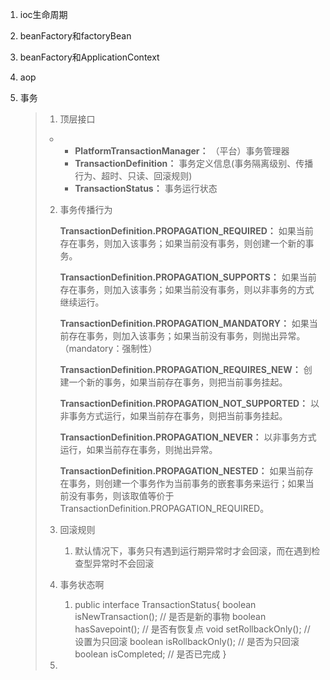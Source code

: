 1. ioc生命周期

2. beanFactory和factoryBean

3. beanFactory和ApplicationContext

4. aop

5. 事务

   

   > 1. 顶层接口
   >
   > - 
   >   - **PlatformTransactionManager：** （平台）事务管理器
   >   - **TransactionDefinition：** 事务定义信息(事务隔离级别、传播行为、超时、只读、回滚规则)
   >   - **TransactionStatus：** 事务运行状态
   >
   > 2. 事务传播行为
   >
   >    **TransactionDefinition.PROPAGATION_REQUIRED：** 如果当前存在事务，则加入该事务；如果当前没有事务，则创建一个新的事务。
   >
   >    **TransactionDefinition.PROPAGATION_SUPPORTS：** 如果当前存在事务，则加入该事务；如果当前没有事务，则以非事务的方式继续运行。
   >
   >    **TransactionDefinition.PROPAGATION_MANDATORY：** 如果当前存在事务，则加入该事务；如果当前没有事务，则抛出异常。（mandatory：强制性）
   >
   >    
   >
   >    **TransactionDefinition.PROPAGATION_REQUIRES_NEW：** 创建一个新的事务，如果当前存在事务，则把当前事务挂起。
   >
   >    **TransactionDefinition.PROPAGATION_NOT_SUPPORTED：** 以非事务方式运行，如果当前存在事务，则把当前事务挂起。
   >
   >    **TransactionDefinition.PROPAGATION_NEVER：** 以非事务方式运行，如果当前存在事务，则抛出异常。
   >
   >    
   >
   >    **TransactionDefinition.PROPAGATION_NESTED：** 如果当前存在事务，则创建一个事务作为当前事务的嵌套事务来运行；如果当前没有事务，则该取值等价于TransactionDefinition.PROPAGATION_REQUIRED。
   >
   > 3. 回滚规则
   >
   >    1. 默认情况下，事务只有遇到运行期异常时才会回滚，而在遇到检查型异常时不会回滚
   >
   > 4. 事务状态啊
   >
   >    1. public interface TransactionStatus{
   >           boolean isNewTransaction(); // 是否是新的事物
   >           boolean hasSavepoint(); // 是否有恢复点
   >           void setRollbackOnly();  // 设置为只回滚
   >           boolean isRollbackOnly(); // 是否为只回滚
   >           boolean isCompleted; // 是否已完成
   >       } 
   >
   > 5. 